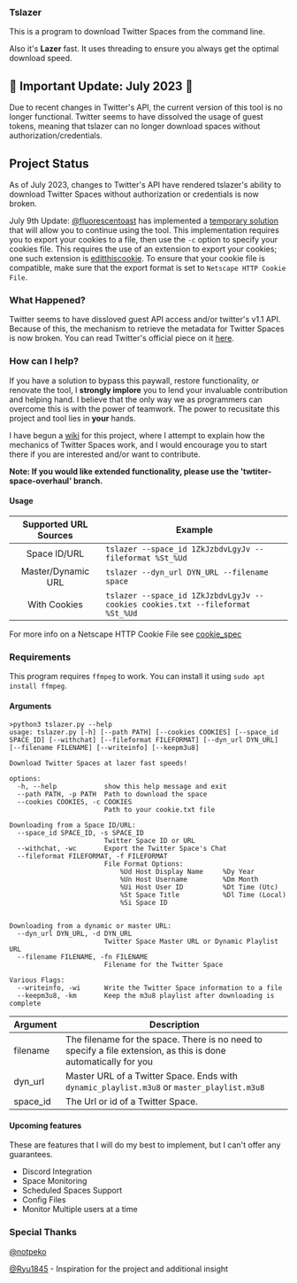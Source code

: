 ### Tslazer

This is a program to download Twitter Spaces from the command line.

Also it's **Lazer** fast. It uses threading to ensure you always get the optimal download speed.

## 🚨 Important Update: July 2023 🚨

Due to recent changes in Twitter's API, the current version of this tool is no longer functional. Twitter seems to have dissolved the usage of guest tokens, meaning that tslazer can no longer download spaces without authorization/credentials. 

## Project Status

As of July 2023, changes to Twitter's API have rendered tslazer's ability to download Twitter Spaces without authorization or credentials is now broken. 

July 9th Update: [@fluorescentoast](https://github.com/fluorescentoast) has implemented a [temporary solution](https://github.com/HoloArchivists/tslazer/pull/8) that will allow you to continue using the tool. This implementation requires you to export your cookies to a file, then use the `-c` option to specify your cookies file. This requires the use of an extension to export your cookies; one such extension is [editthiscookie](https://www.editthiscookie.com/). To ensure that your cookie file is compatible, make sure that the export format is set to `Netscape HTTP Cookie File`.

### What Happened?

Twitter seems to have dissloved guest API access and/or twitter's v1.1 API. Because of this, the mechanism to retrieve the metadata for Twitter Spaces is now broken. You can read Twitter's official piece on it [here](https://twittercommunity.com/t/reminder-to-migrate-to-the-new-free-basic-or-enterprise-plans-of-the-twitter-api/189737). 

### How can I help?

If you have a solution to bypass this paywall, restore functionality, or renovate the tool, I **strongly implore** you to lend your invaluable contribution and helping hand. I believe that the only way we as programmers can overcome this is with the power of teamwork. The power to recusitate this project and tool lies in **your** hands.

I have begun a [wiki](https://github.com/HoloArchivists/tslazer/wiki) for this project, where I attempt to explain how the mechanics of Twitter Spaces work, and I would encourage you to start there if you are interested and/or want to contribute.

**Note: If you would like extended functionality, please use the 'twtiter-space-overhaul' branch.**

#### Usage

| Supported URL Sources | Example                                                                       |
| :-------------------: | ----------------------------------------------------------------------------- |
|     Space ID/URL      | `tslazer --space_id 1ZkJzbdvLgyJv --fileformat %St_%Ud`                       |
|  Master/Dynamic URL   | `tslazer --dyn_url DYN_URL --filename space`                                  |
|     With Cookies      | `tslazer --space_id 1ZkJzbdvLgyJv --cookies cookies.txt --fileformat %St_%Ud` |

For more info on a Netscape HTTP Cookie File see [cookie_spec](https://curl.se/rfc/cookie_spec.html)

### Requirements

This program requires `ffmpeg` to work. You can install it using `sudo apt install ffmpeg`.

#### Arguments

    >python3 tslazer.py --help
    usage: tslazer.py [-h] [--path PATH] [--cookies COOKIES] [--space_id SPACE_ID] [--withchat] [--fileformat FILEFORMAT] [--dyn_url DYN_URL] [--filename FILENAME] [--writeinfo] [--keepm3u8]

    Download Twitter Spaces at lazer fast speeds!

    options:
      -h, --help            show this help message and exit
      --path PATH, -p PATH  Path to download the space
      --cookies COOKIES, -c COOKIES
                            Path to your cookie.txt file

    Downloading from a Space ID/URL:
      --space_id SPACE_ID, -s SPACE_ID
                            Twitter Space ID or URL
      --withchat, -wc       Export the Twitter Space's Chat
      --fileformat FILEFORMAT, -f FILEFORMAT
                            File Format Options:
                                %Ud Host Display Name     %Dy Year
                                %Un Host Username         %Dm Month
                                %Ui Host User ID          %Dt Time (Utc)
                                %St Space Title           %Dl Time (Local)
                                %Si Space ID


    Downloading from a dynamic or master URL:
      --dyn_url DYN_URL, -d DYN_URL
                            Twitter Space Master URL or Dynamic Playlist URL
      --filename FILENAME, -fn FILENAME
                            Filename for the Twitter Space

    Various Flags:
      --writeinfo, -wi      Write the Twitter Space information to a file
      --keepm3u8, -km       Keep the m3u8 playlist after downloading is complete

| Argument | Description                                                                                                     |
| -------- | --------------------------------------------------------------------------------------------------------------- |
| filename | The filename for the space. There is no need to specify a file extension, as this is done automatically for you |
| dyn_url  | Master URL of a Twitter Space. Ends with `dynamic_playlist.m3u8` or `master_playlist.m3u8`                      |
| space_id | The Url or id of a Twitter Space.                                                                               |

#### Upcoming features

These are features that I will do my best to implement, but I can't offer any guarantees.

-   Discord Integration
-   Space Monitoring
-   Scheduled Spaces Support
-   Config Files
-   Monitor Multiple users at a time

### Special Thanks

[@notpeko](https://github.com/notpeko "@notpeko")

[@Ryu1845](https://github.com/Ryu1845 "@Ryu1845") - Inspiration for the project and additional insight
